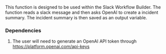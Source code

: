 This function is designed to be used within the Slack Workflow Builder. The function reads a slack message and then asks OpenAI to create a incident summary. The incident summary is then saved as an output variable. 

### Dependencies
1. The user will need to generate an OpenAI API token through https://platform.openai.com/api-keys